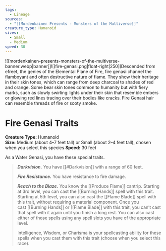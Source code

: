 ```yaml
---
tags:
  - Lineage
sources:
  - "[[Mordenkainen Presents - Monsters of the Multiverse]]"
creature_type: Humanoid
sizes:
  - Small
  - Medium
speed: 30
---
```

![[mordenkainen-presents-monsters-of-the-multiverse-banner.webp|banner]]![[fire-genasi.png|float-right|250]]Descended from efreet, the genies of the Elemental Plane of Fire, fire genasi channel the flamboyant and often destructive nature of flame. They show their heritage in their skin tones, which can range from deep charcoal to shades of red and orange. Some bear skin tones common to humanity but with fiery marks, such as slowly swirling lights under their skin that resemble embers or glowing red lines tracing over their bodies like cracks. Fire Genasi hair can resemble threads of fire or sooty smoke.

# Fire Genasi Traits
**Creature Type:** Humanoid  
**Size:** Medium (about 4–7 feet tall) or Small (about 2–4 feet tall), chosen when you select this species
**Speed:** 30 feet

As a Water Genasi, you have these special traits.
>**_Darkvision._** You have [[#Darkvision]] with a range of 60 feet.
>
>**_Fire Resistance._** You have resistance to fire damage.
>
>**_Reach to the Blaze._** You know the [[Produce Flame]] cantrip. Starting at 3rd level, you can cast the [[Burning Hands]] spell with this trait. Starting at 5th level, you can also cast the [[Flame Blade]] spell with this trait, without requiring a material component. Once you cast [[Burning Hands]] or [[Flame Blade]] with this trait, you can’t cast that spell with it again until you finish a long rest. You can also cast either of those spells using any spell slots you have of the appropriate level.
>
>Intelligence, Wisdom, or Charisma is your spellcasting ability for these spells when you cast them with this trait (choose when you select this race).